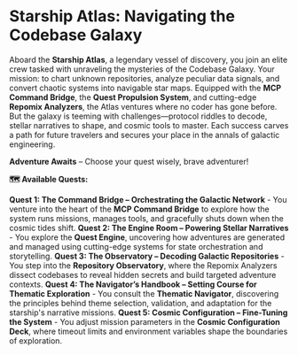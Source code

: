 # Starship Atlas: Navigating the Codebase Galaxy

Aboard the **Starship Atlas**, a legendary vessel of discovery, you join an elite crew tasked with unraveling the mysteries of the Codebase Galaxy. Your mission: to chart unknown repositories, analyze peculiar data signals, and convert chaotic systems into navigable star maps. Equipped with the **MCP Command Bridge**, the **Quest Propulsion System**, and cutting-edge **Repomix Analyzers**, the Atlas ventures where no coder has gone before. But the galaxy is teeming with challenges—protocol riddles to decode, stellar narratives to shape, and cosmic tools to master. Each success carves a path for future travelers and secures your place in the annals of galactic engineering.

**Adventure Awaits** – Choose your quest wisely, brave adventurer!

**🗺️ Available Quests:**

**Quest 1: The Command Bridge – Orchestrating the Galactic Network** - You venture into the heart of the **MCP Command Bridge** to explore how the system runs missions, manages tools, and gracefully shuts down when the cosmic tides shift.
**Quest 2: The Engine Room – Powering Stellar Narratives** - You explore the **Quest Engine**, uncovering how adventures are generated and managed using cutting-edge systems for state orchestration and storytelling.
**Quest 3: The Observatory – Decoding Galactic Repositories** - You step into the **Repository Observatory**, where the Repomix Analyzers dissect codebases to reveal hidden secrets and build targeted adventure contexts.
**Quest 4: The Navigator’s Handbook – Setting Course for Thematic Exploration** - You consult the **Thematic Navigator**, discovering the principles behind theme selection, validation, and adaptation for the starship's narrative missions.
**Quest 5: Cosmic Configuration – Fine-Tuning the System** - You adjust mission parameters in the **Cosmic Configuration Deck**, where timeout limits and environment variables shape the boundaries of exploration.
